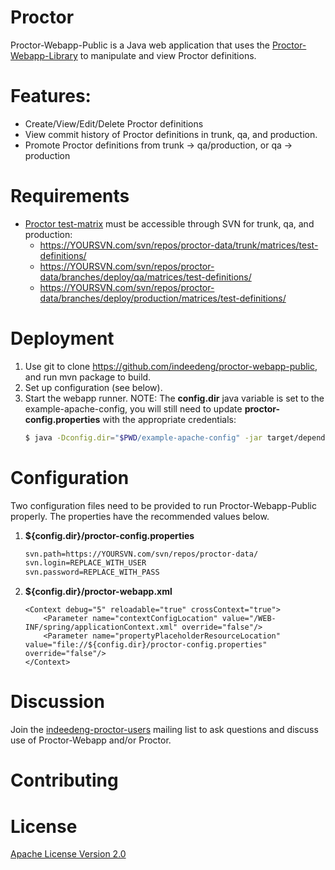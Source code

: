 # Proctor
Proctor-Webapp-Public is a Java web application that uses the [Proctor-Webapp-Library](https://github.com/indeedeng/proctor-webapp-library) to manipulate and view Proctor definitions.

# Features:
- Create/View/Edit/Delete Proctor definitions
- View commit history of Proctor definitions in trunk, qa, and production.
- Promote Proctor definitions from trunk -> qa/production, or qa -> production

# Requirements
- [Proctor test-matrix](http://indeedeng.github.io/proctor/docs/matrix-schema/) must be accessible through SVN for trunk, qa, and production:
    * https://YOURSVN.com/svn/repos/proctor-data/trunk/matrices/test-definitions/
    * https://YOURSVN.com/svn/repos/proctor-data/branches/deploy/qa/matrices/test-definitions/
    * https://YOURSVN.com/svn/repos/proctor-data/branches/deploy/production/matrices/test-definitions/

# Deployment
1. Use git to clone https://github.com/indeedeng/proctor-webapp-public, and run mvn package to build.
3. Set up configuration (see below).
4. Start the webapp runner. NOTE: The **config.dir** java variable is set to the example-apache-config, you will still need to update **proctor-config.properties** with the appropriate credentials:
    ```bash
    $ java -Dconfig.dir="$PWD/example-apache-config" -jar target/dependency/webapp-runner.jar --expand-war --context-xml example-apache-config/proctor-webapp.xml target/proctor-webapp-public-1.0.0-SNAPSHOT.war
    ```

# Configuration
Two configuration files need to be provided to run Proctor-Webapp-Public properly. The properties have the recommended values below.

1. **${config.dir}/proctor-config.properties**

    ```bash
    svn.path=https://YOURSVN.com/svn/repos/proctor-data/
    svn.login=REPLACE_WITH_USER
    svn.password=REPLACE_WITH_PASS
    ```

2. **${config.dir}/proctor-webapp.xml**
    ```
    <Context debug="5" reloadable="true" crossContext="true">
        <Parameter name="contextConfigLocation" value="/WEB-INF/spring/applicationContext.xml" override="false"/>
        <Parameter name="propertyPlaceholderResourceLocation" value="file://${config.dir}/proctor-config.properties" override="false"/>
    </Context>
    ```

# Discussion

Join the [indeedeng-proctor-users](https://groups.google.com/d/forum/indeedeng-proctor-users) mailing list to ask questions and discuss use of Proctor-Webapp and/or Proctor.

# Contributing

# License

[Apache License Version 2.0](https://github.com/indeedeng/proctor-webapp-public/blob/master/LICENSE)